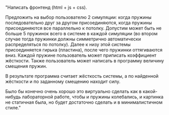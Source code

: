 "Написать фронтенд (html + js + css).

Предложить на выбор пользователю 2 симуляции: когда пружины последовательно друг за другом присоединяются, когда пружины присоединяются все параллельно к потолку. Допустим может быть не больше 5 пружинок всего в системе в каждой симуляции (во втором случае тогда пружинки должны симметрично автоматически распределяться по потолку). Далее к низу этой системы присоединяется гирька (пластина), после чего пружинки оттягиваются вниз. Каждой пружине пользователь может приписать коэффициент жёсткости. Также пользователь может написать в программу величину смещения пружин.

В результате программа считает жёсткость системы, а по найденной жёсткости и по заданному смещению находит силу.

Было бы конечно очень хорошо это виртуально сделать как в какой-нибудь лабораторной работе, чтобы и пружины колебались, и картинка не статичная была, но будет достаточно сделать и в минималистичном стиле."
